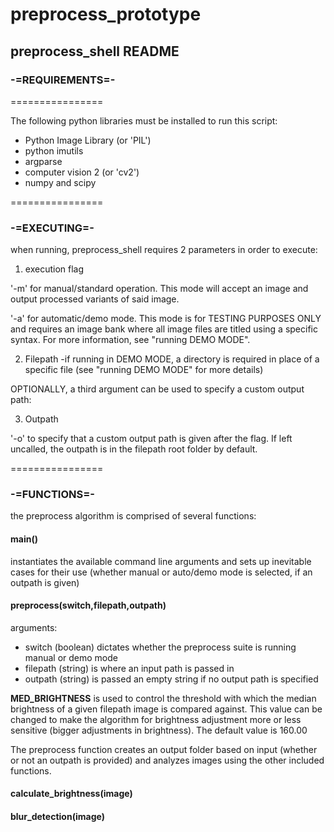 # preprocess_prototype

## preprocess_shell README

### -=REQUIREMENTS=-
================

The following python libraries must be installed to run this script:
- Python Image Library (or 'PIL')
- python imutils
- argparse
- computer vision 2 (or 'cv2')
- numpy and scipy

================

### -=EXECUTING=-

when running, preprocess_shell requires 2 parameters in order to execute:
1. execution flag

'-m' for manual/standard operation. This mode will accept an image and output processed variants of said image.

'-a' for automatic/demo mode. This mode is for TESTING PURPOSES ONLY and requires an image bank where all image files are titled using a specific syntax. For more information, see "running DEMO MODE".

2. Filepath
-if running in DEMO MODE, a directory is required in place of a specific file
(see "running DEMO MODE" for more details)

OPTIONALLY, a third argument can be used to specify a custom output path:

3. Outpath

'-o' to specify that a custom output path is given after the flag. If left uncalled, the outpath is in the filepath root folder by default.

================
### -=FUNCTIONS=-
the preprocess algorithm is comprised of several functions:

#### main()
instantiates the available command line arguments and sets up inevitable cases for their use (whether manual or auto/demo mode is selected, if an outpath is given)

#### preprocess(switch,filepath,outpath)
arguments:
- switch (boolean) dictates whether the preprocess suite is running manual or demo mode
- filepath (string) is where an input path is passed in
- outpath (string) is passed an empty string if no output path is specified

**MED_BRIGHTNESS** is used to control the threshold with which the median brightness of a given filepath image is compared against. This value can be changed to make the algorithm for brightness adjustment more or less sensitive (bigger adjustments in brightness). The default value is 160.00

The preprocess function creates an output folder based on input (whether or not an outpath is provided) and analyzes images using the other included functions.

#### calculate_brightness(image)


#### blur_detection(image)
